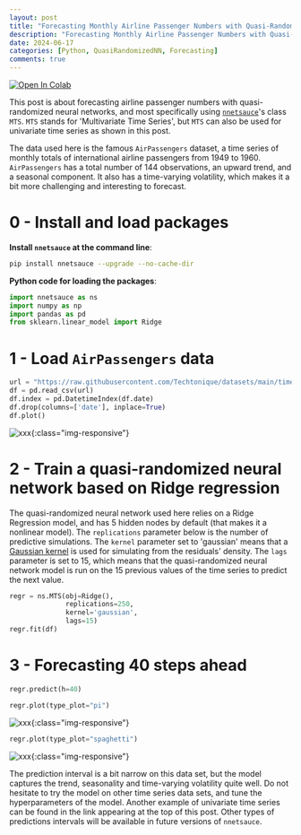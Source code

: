 ```yaml
---
layout: post
title: "Forecasting Monthly Airline Passenger Numbers with Quasi-Randomized Neural Networks"
description: "Forecasting Monthly Airline Passenger Numbers with Quasi-Randomized Neural Networks."
date: 2024-06-17
categories: [Python, QuasiRandomizedNN, Forecasting]
comments: true
---
```


<span>
<a target="_blank" href="https://colab.research.google.com/github/Techtonique/nnetsauce/blob/master/nnetsauce/demo/thierrymoudiki_20240617_nnetsauce_mts.ipynb">
  <img style="width: inherit;" src="https://colab.research.google.com/assets/colab-badge.svg" alt="Open In Colab"/>
</a>
</span>

This post is about forecasting airline passenger numbers with quasi-randomized neural networks, and most specifically using [`nnetsauce`](https://github.com/Techtonique/nnetsauce)'s class `MTS`. `MTS` stands for 'Multivariate Time Series', but `MTS` can also be used for univariate time series as shown in this post. 

The data used here is the famous `AirPassengers` dataset, a time series of monthly totals of international airline passengers from 1949 to 1960. `AirPassengers` has a total number of 144 observations, an upward trend, and a seasonal component. 
It also has a time-varying volatility, which makes it a bit more challenging and interesting to forecast.

# 0 - Install and load packages 

**Install `nnetsauce` at the command line**: 

```bash
pip install nnetsauce --upgrade --no-cache-dir
```

**Python code for loading the packages**: 

```python
import nnetsauce as ns
import numpy as np
import pandas as pd
from sklearn.linear_model import Ridge
```

# 1 - Load `AirPassengers` data

```python
url = "https://raw.githubusercontent.com/Techtonique/datasets/main/time_series/univariate/AirPassengers.csv"
df = pd.read_csv(url)
df.index = pd.DatetimeIndex(df.date)
df.drop(columns=['date'], inplace=True)
df.plot()
```
![xxx]({{base}}/images/2024-06-17/2024-06-17-image1.png){:class="img-responsive"}      

# 2 - Train a quasi-randomized neural network based on Ridge regression

The quasi-randomized neural network used here relies on a Ridge Regression model, and has 5 hidden nodes by default (that makes it a nonlinear model). The `replications` parameter below is the number of predictive simulations. The `kernel` parameter set to 'gaussian' means that a [Gaussian kernel](https://en.wikipedia.org/wiki/Kernel_density_estimation) is used for simulating from the residuals' density. The `lags` parameter is set to 15, which means that the quasi-randomized neural network model is run on the 15 previous values of the time series to predict the next value.

```python
regr = ns.MTS(obj=Ridge(),
              replications=250,
              kernel='gaussian',
              lags=15)
regr.fit(df)              
``` 

# 3 - Forecasting 40 steps ahead

```python
regr.predict(h=40)
```

```python
regr.plot(type_plot="pi")
```
![xxx]({{base}}/images/2024-06-17/2024-06-17-image2.png){:class="img-responsive"}      


```python
regr.plot(type_plot="spaghetti")
```
![xxx]({{base}}/images/2024-06-17/2024-06-17-image3.png){:class="img-responsive"}      

The prediction interval is a bit narrow on this data set, but the model captures the trend, seasonality and time-varying volatility quite well. Do not hesitate to try the model on other time series data sets, and tune the hyperparameters of the model. Another example of univariate time series can be found in the link appearing at the top of this post. Other types of predictions intervals will be available in future versions of `nnetsauce`.